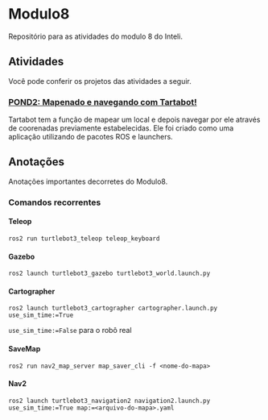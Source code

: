 # Modulo8
Repositório para as atividades do modulo 8 do Inteli.

## Atividades
Você pode conferir os projetos das atividades a seguir.

### [POND2: Mapenado e navegando com Tartabot!](https://github.com/IgorSFG/Modulo8/tree/main/src/pond2)
Tartabot tem a função de mapear um local e depois navegar por ele através de coorenadas previamente estabelecidas. Ele foi criado como uma aplicação utilizando de pacotes ROS e launchers.

## Anotações
Anotações importantes decorretes do Modulo8.

### Comandos recorrentes
#### Teleop
```
ros2 run turtlebot3_teleop teleop_keyboard
```

#### Gazebo
```
ros2 launch turtlebot3_gazebo turtlebot3_world.launch.py
```

#### Cartographer
```
ros2 launch turtlebot3_cartographer cartographer.launch.py use_sim_time:=True 
```
`use_sim_time:=False` para o robô real

#### SaveMap
```
ros2 run nav2_map_server map_saver_cli -f <nome-do-mapa>
```

#### Nav2
```
ros2 launch turtlebot3_navigation2 navigation2.launch.py use_sim_time:=True map:=<arquivo-do-mapa>.yaml
```
